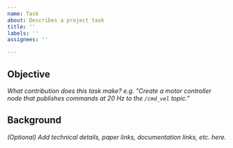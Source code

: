 ```yaml
---
name: Task
about: Describes a project task
title: ''
labels: ''
assignees: ''

---
```


## Objective
*What contribution does this task make? e.g. "Create a motor controller node that publishes commands at 20 Hz to the `/cmd_vel` topic."*

## Background
*(Optional) Add technical details, paper links, documentation links, etc. here.*

